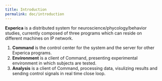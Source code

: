 ```yaml
---
title: Introduction
permalink: doc/introduction
---
```


**Experica** is a distributed system for neuroscience/phycology/behavior studies, currently composed of three programs which can reside on different machines on IP network.

1. **Command** is the control center for the system and the server for other Experica programs.
2. **Environment** is a client of Command, presenting experimental environment in which subjects are tested.
3. **Analysis** is a client of Command, processing data, visulizing results and sending control signals in real time close loop.
